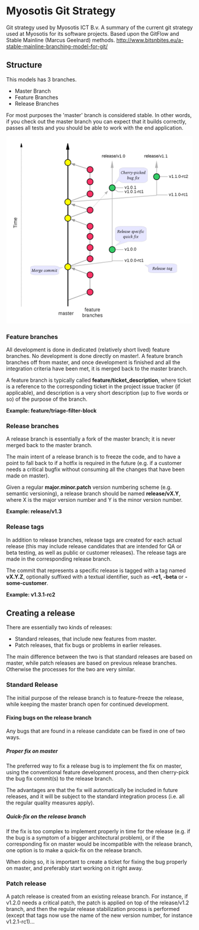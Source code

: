 # Myosotis Git Strategy

Git strategy used by Myosotis ICT B.v.
A summary of the current git strategy used at Myosotis for its software projects. Based upon the GitFlow and Stable Mainline (Marcus Geelnard) methods. http://www.bitsnbites.eu/a-stable-mainline-branching-model-for-git/

## Structure

This models has 3 branches. 

* Master Branch
* Feature Branches
* Release Branches

For most purposes the 'master' branch is considered stable. In other words, if you check out the master branch you can expect that it builds correctly, passes all tests and you should be able to work with the end application.

![stable mainline branching](/images/stable-mainline-branching-model.png)

### Feature branches
All development is done in dedicated (relatively short lived) feature branches. No development is done directly on master!. A feature branch branches off from master, and once development is finished and all the integration criteria have been met, it is merged back to the master branch.

A feature branch is typically called **feature/ticket_description**, where ticket is a reference to the corresponding ticket in the project issue tracker (if applicable), and description is a very short description (up to five words or so) of the purpose of the branch.

**Example: feature/triage-filter-block**

### Release branches
A release branch is essentially a fork of the master branch; it is never merged back to the master branch.

The main intent of a release branch is to freeze the code, and to have a point to fall back to if a hotfix is required in the future (e.g. if a customer needs a critical bugfix without consuming all the changes that have been made on master).

Given a regular **major.minor.patch** version numbering scheme (e.g. semantic versioning), a release branch should be named **release/vX.Y**, where X is the major version number and Y is the minor version number.

**Example: release/v1.3**

### Release tags
In addition to release branches, release tags are created for each actual release (this may include release candidates that are intended for QA or beta testing, as well as public or customer releases). The release tags are made in the corresponding release branch.

The commit that represents a specific release is tagged with a tag named **vX.Y.Z**, optionally suffixed with a textual identifier, such as **-rc1, -beta** or **-some-customer**.

**Example: v1.3.1-rc2**

## Creating a release
There are essentially two kinds of releases:

* Standard releases, that include new features from master.
* Patch releases, that fix bugs or problems in earlier releases.

The main difference between the two is that standard releases are based on master, while patch releases are based on previous release branches. Otherwise the processes for the two are very similar.

### Standard Release
The initial purpose of the release branch is to feature-freeze the release, while keeping the master branch open for continued development.

#### Fixing bugs on the release branch
Any bugs that are found in a release candidate can be fixed in one of two ways.

##### Proper fix on master
The preferred way to fix a release bug is to implement the fix on master, using the conventional feature development process, and then cherry-pick the bug fix commit(s) to the release branch.

The advantages are that the fix will automatically be included in future releases, and it will be subject to the standard integration process (i.e. all the regular quality measures apply).

##### Quick-fix on the release branch
If the fix is too complex to implement properly in time for the release (e.g. if the bug is a symptom of a bigger architectural problem), or if the corresponding fix on master would be incompatible with the release branch, one option is to make a quick-fix on the release branch.

When doing so, it is important to create a ticket for fixing the bug properly on master, and preferably start working on it right away.

### Patch release
A patch release is created from an existing release branch. For instance, if v1.2.0 needs a critical patch, the patch is applied on top of the release/v1.2 branch, and then the regular release stabilization process is performed (except that tags now use the name of the new version number, for instance v1.2.1-rc1)...
